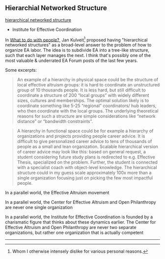 
## Hierarchial Networked Structure

[hierarchical networked structure](https://forum.nunosempere.com/posts/oNY76m8DDWFiLo7nH)

- Institute for Effective Coordination

In [What to do with people?](), Jan Kulveit[^kulveit] proposed having "hierarchical networked structures" as a broad-level answer to the problem of how to organize EA labor. The idea is to subdivide EA into a tree-like structure, such that each layer manages the next. I think that's possibly one of the most valuable & underrated EA Forum posts of the last few years.

[^kulveit]: Whom I otherwise intensely dislike for various personal reasons.

Some excerpts:

> An example of a hierarchy in physical space could be the structure of local effective altruism groups: it is hard to coordinate an unstructured group of 10 thousands people. It is less hard, but still difficult to coordinate a structure of 200 “local groups” with widely different sizes, cultures and memberships. The optimal solution likely is to coordinate something like 5-25 “regional” coordinators/ hub leaders, who then coordinate with the local groups. The underlying theoretical reasons for such a structure are simple considerations like “network distance” or “bandwidth constraints”.

> A hierarchy in functional space could be for example a hierarchy of organizations and projects providing people career advice. It is difficult to give personalized career advice to tens of thousands of people as a small and lean organization. Scalable hierarchical version of career advice may look like this: based on general request, a student considering future study plans is redirected to e.g. Effective Thesis, specialized on the problem. Further, the student is connected with a specialist coach with object-level knowledge. The hierarchical structure could in my guess scale approximately 100x more than a single organization focusing just on picking the few most impactful people.

In a parallel world, the Effective Altruism movement 

In a parallel world, the Center for Effective Altruism and Open Philanthropy are never one single organization 

In a parallel world, the Institute for Effective Coordination is founded by a charismatic figure that thinks about these dynamics earlier. The Center for Effective Altruism and Open Philanthropy are never two separate organizations, but rather one organization that is actually competent 

---
